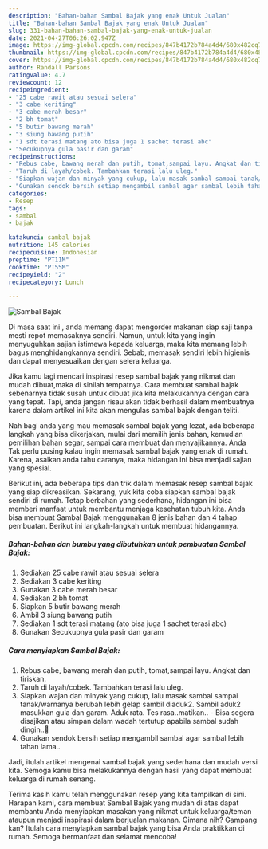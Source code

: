 ```yaml
---
description: "Bahan-bahan Sambal Bajak yang enak Untuk Jualan"
title: "Bahan-bahan Sambal Bajak yang enak Untuk Jualan"
slug: 331-bahan-bahan-sambal-bajak-yang-enak-untuk-jualan
date: 2021-04-27T06:26:02.947Z
image: https://img-global.cpcdn.com/recipes/847b4172b784a4d4/680x482cq70/sambal-bajak-foto-resep-utama.jpg
thumbnail: https://img-global.cpcdn.com/recipes/847b4172b784a4d4/680x482cq70/sambal-bajak-foto-resep-utama.jpg
cover: https://img-global.cpcdn.com/recipes/847b4172b784a4d4/680x482cq70/sambal-bajak-foto-resep-utama.jpg
author: Randall Parsons
ratingvalue: 4.7
reviewcount: 12
recipeingredient:
- "25 cabe rawit atau sesuai selera"
- "3 cabe keriting"
- "3 cabe merah besar"
- "2 bh tomat"
- "5 butir bawang merah"
- "3 siung bawang putih"
- "1 sdt terasi matang ato bisa juga 1 sachet terasi abc"
- "Secukupnya gula pasir dan garam"
recipeinstructions:
- "Rebus cabe, bawang merah dan putih, tomat,sampai layu. Angkat dan tiriskan."
- "Taruh di layah/cobek. Tambahkan terasi lalu uleg."
- "Siapkan wajan dan minyak yang cukup, lalu masak sambal sampai tanak/warnanya berubah lebih gelap sambil diaduk2. Sambil aduk2 masukkan gula dan garam. Aduk rata. Tes rasa..matikan.. Bisa segera disajikan atau simpan dalam wadah tertutup apabila sambal sudah dingin..🤤"
- "Gunakan sendok bersih setiap mengambil sambal agar sambal lebih tahan lama.."
categories:
- Resep
tags:
- sambal
- bajak

katakunci: sambal bajak 
nutrition: 145 calories
recipecuisine: Indonesian
preptime: "PT11M"
cooktime: "PT55M"
recipeyield: "2"
recipecategory: Lunch

---
```



![Sambal Bajak](https://img-global.cpcdn.com/recipes/847b4172b784a4d4/680x482cq70/sambal-bajak-foto-resep-utama.jpg)

Di masa  saat ini , anda memang dapat mengorder makanan siap saji tanpa mesti repot memasaknya sendiri. Namun, untuk kita yang ingin menyuguhkan sajian istimewa kepada keluarga, maka kita memang lebih bagus menghidangkannya sendiri. Sebab, memasak sendiri lebih higienis dan dapat menyesuaikan dengan selera keluarga.

Jika kamu lagi mencari inspirasi resep sambal bajak yang nikmat dan mudah dibuat,maka di sinilah tempatnya. Cara membuat sambal bajak  sebenarnya tidak susah untuk dibuat jika kita melakukannya dengan cara yang tepat. Tapi, anda jangan risau akan tidak berhasil dalam membuatnya 
karena dalam artikel ini kita akan mengulas sambal bajak dengan teliti.  



Nah bagi anda yang mau memasak sambal bajak yang lezat, ada beberapa langkah yang bisa dikerjakan, mulai dari memilih jenis bahan, kemudian pemilihan bahan segar, sampai cara membuat dan menyajikannya. Anda Tak perlu pusing kalau ingin memasak sambal bajak yang enak di rumah. Karena, asalkan anda  tahu caranya, maka hidangan ini bisa menjadi sajian yang spesial.

Berikut ini, ada beberapa tips dan trik dalam memasak resep sambal bajak yang siap dikreasikan. Sekarang, yuk kita coba siapkan sambal bajak sendiri di rumah. Tetap berbahan yang sederhana, hidangan ini bisa memberi manfaat untuk membantu menjaga kesehatan tubuh kita. Anda bisa membuat Sambal Bajak menggunakan 8 jenis bahan dan 4 tahap pembuatan. Berikut ini langkah-langkah untuk membuat hidangannya.

<!--inarticleads1-->

##### Bahan-bahan dan bumbu yang dibutuhkan untuk pembuatan Sambal Bajak:

1. Sediakan 25 cabe rawit atau sesuai selera
1. Sediakan 3 cabe keriting
1. Gunakan 3 cabe merah besar
1. Sediakan 2 bh tomat
1. Siapkan 5 butir bawang merah
1. Ambil 3 siung bawang putih
1. Sediakan 1 sdt terasi matang (ato bisa juga 1 sachet terasi abc)
1. Gunakan Secukupnya gula pasir dan garam




<!--inarticleads2-->

##### Cara menyiapkan Sambal Bajak:

1. Rebus cabe, bawang merah dan putih, tomat,sampai layu. Angkat dan tiriskan.
1. Taruh di layah/cobek. Tambahkan terasi lalu uleg.
1. Siapkan wajan dan minyak yang cukup, lalu masak sambal sampai tanak/warnanya berubah lebih gelap sambil diaduk2. Sambil aduk2 masukkan gula dan garam. Aduk rata. Tes rasa..matikan.. - Bisa segera disajikan atau simpan dalam wadah tertutup apabila sambal sudah dingin..🤤
1. Gunakan sendok bersih setiap mengambil sambal agar sambal lebih tahan lama..




Jadi, itulah artikel mengenai  sambal bajak  yang sederhana dan mudah versi kita. Semoga kamu bisa melakukannya dengan hasil yang dapat membuat keluarga di rumah senang. 

Terima kasih kamu telah menggunakan resep yang kita tampilkan di sini. Harapan kami, cara membuat  Sambal Bajak yang mudah di atas dapat membantu Anda menyiapkan masakan yang nikmat untuk keluarga/teman ataupun menjadi inspirasi dalam berjualan makanan. Gimana nih? Gampang kan? Itulah cara menyiapkan sambal bajak yang bisa Anda praktikkan di rumah. Semoga bermanfaat dan selamat mencoba!

